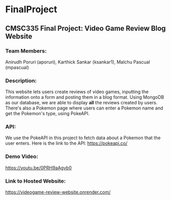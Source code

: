 # FinalProject
## CMSC335 Final Project: Video Game Review Blog Website

### Team Members: 
Anirudh Poruri (aporuri), Karthick Sankar (ksankar1), Malchu Pascual (mpascual)

### Description:
This website lets users create reviews of video games, inputting the information onto a form and posting them in a blog format. 
Using MongoDB as our database, we are able to display **all** the reviews created by users. There's also a Pokemon page where 
users can enter a Pokemon name and get the Pokemon's type, using PokeAPI.

### API:
We use the PokeAPI in this project to fetch data about a Pokemon that the user enters. Here is the link to the API: https://pokeapi.co/

### Demo Video:
https://youtu.be/0PRH9aAgvb0

### Link to Hosted Website:
https://videogame-review-website.onrender.com/
